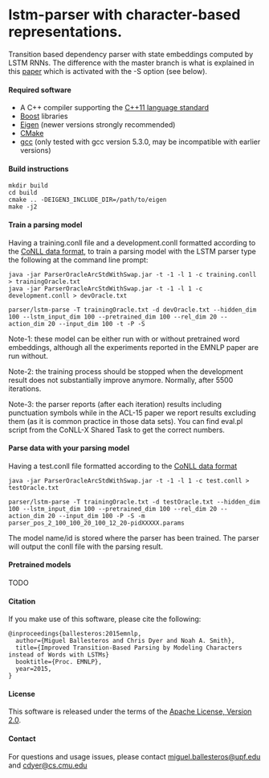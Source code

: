 # lstm-parser with character-based representations.
Transition based dependency parser with state embeddings computed by LSTM RNNs. The difference with the master branch is what is explained in this [paper](http://arxiv.org/pdf/1508.00657.pdf) which is activated with the -S option (see below).

#### Required software

 * A C++ compiler supporting the [C++11 language standard](https://en.wikipedia.org/wiki/C%2B%2B11)
 * [Boost](http://www.boost.org/) libraries
 * [Eigen](http://eigen.tuxfamily.org) (newer versions strongly recommended)
 * [CMake](http://www.cmake.org/)
 * [gcc](https://gcc.gnu.org/gcc-5/) (only tested with gcc version 5.3.0, may be incompatible with earlier versions)

#### Build instructions

    mkdir build
    cd build
    cmake .. -DEIGEN3_INCLUDE_DIR=/path/to/eigen
    make -j2

#### Train a parsing model

Having a training.conll file and a development.conll formatted according to the [CoNLL data format](http://ilk.uvt.nl/conll/#dataformat), to train a parsing model with the LSTM parser type the following at the command line prompt:

    java -jar ParserOracleArcStdWithSwap.jar -t -1 -l 1 -c training.conll > trainingOracle.txt
    java -jar ParserOracleArcStdWithSwap.jar -t -1 -l 1 -c development.conll > devOracle.txt

    parser/lstm-parse -T trainingOracle.txt -d devOracle.txt --hidden_dim 100 --lstm_input_dim 100 --pretrained_dim 100 --rel_dim 20 --action_dim 20 --input_dim 100 -t -P -S

Note-1: these model can be either run with or without pretrained word embeddings, although all the experiments reported in the EMNLP paper are run without.

Note-2: the training process should be stopped when the development result does not substantially improve anymore. Normally, after 5500 iterations.

Note-3: the parser reports (after each iteration) results including punctuation symbols while in the ACL-15 paper we report results excluding them (as it is common practice in those data sets). You can find eval.pl script from the CoNLL-X Shared Task to get the correct numbers.

#### Parse data with your parsing model

Having a test.conll file formatted according to the [CoNLL data format](http://ilk.uvt.nl/conll/#dataformat)

    java -jar ParserOracleArcStdWithSwap.jar -t -1 -l 1 -c test.conll > testOracle.txt
    
    parser/lstm-parse -T trainingOracle.txt -d testOracle.txt --hidden_dim 100 --lstm_input_dim 100 --pretrained_dim 100 --rel_dim 20 --action_dim 20 --input_dim 100 -P -S -m parser_pos_2_100_100_20_100_12_20-pidXXXXX.params

The model name/id is stored where the parser has been trained.
The parser will output the conll file with the parsing result.

#### Pretrained models

TODO

#### Citation

If you make use of this software, please cite the following:

    @inproceedings{ballesteros:2015emnlp,
      author={Miguel Ballesteros and Chris Dyer and Noah A. Smith},
      title={Improved Transition-Based Parsing by Modeling Characters instead of Words with LSTMs}
      booktitle={Proc. EMNLP},
      year=2015,
    }

#### License

This software is released under the terms of the [Apache License, Version 2.0](http://www.apache.org/licenses/LICENSE-2.0).

#### Contact

For questions and usage issues, please contact miguel.ballesteros@upf.edu and cdyer@cs.cmu.edu 

